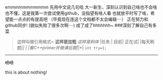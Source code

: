 emmmmmmmmmmm
先用中文说几句哈
大一新生，深刻认识到自己啥也不会啥也不懂，这是我第一次尝试使用github，没指望有啥人看
也就放平时写了啥，希望能一点点的有提高吧
（毕竟现在连这个文档都不太会编辑····）
正在努力和github同步!
(貌似失败了很多次啊····)
成了成了hhhhhhh~
###深刻了解自己有多菜
>这样叫做引用格式<
**这样是加粗**
*这样是斜体*
|任务 | 目前| 正在试|
|每天刷题|*| |
|看C++primer并做课后题|*|*|
`int try=1;`
***
~~啧啧~~

this is about nothing!